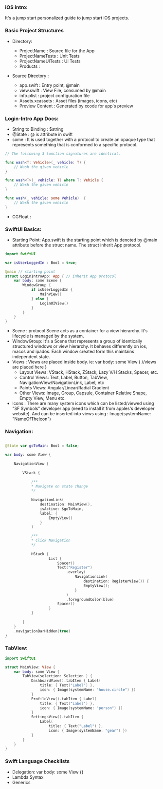 ### iOS intro: 
It's a jump start personalized guide to jump start iOS projects.

### Basic Project Structures
* Directory:
    - ProjectName : Source file for the App
    - ProjectNameTests : Unit Tests
    - ProjectNameUITests : UI Tests
    - Products : 

* Source Directory :
    - <projectname>app.swift : Entry point, @main
    - <anything>view.swift : View File, consumed by @main
    - info.plist : project configuration file
    - Assets.xcassets : Asset files (images, icons, etc) 
    - Preview Content : Generated by xcode for app's preview
### Login-Intro App Docs:
- String to Binding<String> : $string
- @State : @ is attribute in swift
- some : It is used together with a protocol to create an opaque type that represents something that is conformed to a specific protocol. 

```swift
// The following 3 function signatures are identical.

func wash<T: Vehicle>(_ vehicle: T) {
    // Wash the given vehicle
}

func wash<T>(_ vehicle: T) where T: Vehicle {
    // Wash the given vehicle
}

func wash(_ vehicle: some Vehicle)  {
    // Wash the given vehicle
}
```
- CGFloat : 

### SwiftUI Basics:
- Starting Point: <ProjectName>App.swift is the starting point which is denoted by @main attribute before the struct name. The struct inherit App protocol.
```swift
import SwiftUI

var isUserLoggedIn : Bool = true;

@main // starting point
struct LoginIntroApp: App { // inherit App protocol
    var body: some Scene {
        WindowGroup {
            if isUserLoggedIn {
                MainView()
            } else {
                LoginUIView()
            }
        }
    }
}
```
- Scene : protocol Scene acts as a container for a view hierarchy. It's lifecycle is managed by the system.
- WindowGroup: It's a Scene that represents a group of identically structured windows or view hierarchy. It behaves differently on ios, macos and ipados. Each window created form this maintains independent state. 
- Views : Views are placed inside body. ie: var body: some View { //views are placed here }
    - Layout Views: VStack, HStack, ZStack, Lazy V/H Stacks, Spacer, etc.
    - Control Views: Text, Label, Button, TabView, NavigationView/NavigationLink, Label, etc
    - Paints Views: Angular/Linear/Radial Gradient
    - Other Views: Image, Group, Capsule, Container Relative Shape, Empty View, Menu etc.
- Icons : There are many system icons which can be listed/viewed using "SF Symbols" developer app (need to install it from apples's developer website). And can be inserted into views using : Image(systemName: "NameOfTheIcon")
### Navigation:

```swift

@State var goToMain: Bool = false;

var body: some View {
    
    NavigationView {
    
        VStack {

            /**
            * Navigate on state change
            */
                
            NavigationLink(
                destination: MainView(),
                isActive: $goToMain,
                label: {
                    EmptyView()
                }
            )

            /**
            * Click Navigation
            */
                    
            HStack {
                    List {
                        Spacer()
                        Text("Register")
                            .overlay(
                                NavigationLink(
                                    destination: RegisterView()) {
                                    EmptyView();
                                }
                            )
                            .foregroundColor(blue)
                        Spacer()
                    }
            }
                    
        }
    }
    .navigationBarHidden(true)
}
```

### TabView:
```swift
import SwiftUI

struct MainView: View {
    var body: some View {
        TabView(selection: Selection ) {
            DashboardView().tabItem { Label(
                title: { Text("Label") },
                icon: { Image(systemName: "house.circle") })
            }
            ProfileView().tabItem { Label(
                title: { Text("Label") },
                icon: { Image(systemName: "person") })
            }
            SettingsView().tabItem {
                Label(
                    title: { Text("Label") },
                    icon: { Image(systemName: "gear") })
            }
        }
    }
}
```


### Swift Language Checklists
- Delegation: var body: some View {}
- Lambda Syntax
- Generics
